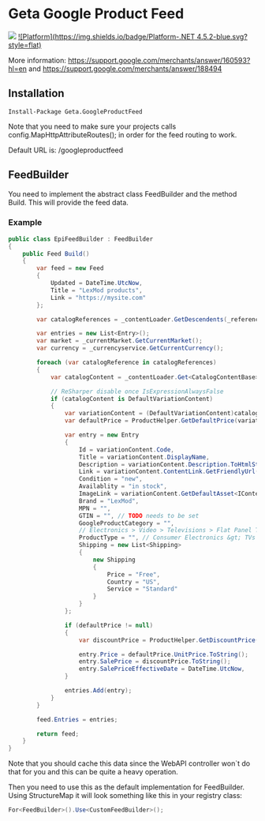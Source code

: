 # Geta Google Product Feed

![](http://tc.geta.no/app/rest/builds/buildType:(id:TeamFrederik_GoogleProductFeed_CreateAndPublishNuGetPackage)/statusIcon)
[![Platform](https://img.shields.io/badge/Platform-.NET 4.5.2-blue.svg?style=flat)](https://msdn.microsoft.com/en-us/library/w0x726c2%28v=vs.110%29.aspx)


More information: https://support.google.com/merchants/answer/160593?hl=en and https://support.google.com/merchants/answer/188494

## Installation

```
Install-Package Geta.GoogleProductFeed
```

Note that you need to make sure your projects calls config.MapHttpAttributeRoutes(); in order for the feed routing to work.

Default URL is: /googleproductfeed

## FeedBuilder

You need to implement the abstract class FeedBuilder and the method Build. This will provide the feed data.

### Example

```csharp
public class EpiFeedBuilder : FeedBuilder
{
	public Feed Build()
	{
		var feed = new Feed
		{
			Updated = DateTime.UtcNow,
			Title = "LexMod products",
			Link = "https://mysite.com"
		};

		var catalogReferences = _contentLoader.GetDescendents(_referenceConverter.GetRootLink());

		var entries = new List<Entry>();
		var market = _currentMarket.GetCurrentMarket();
		var currency = _currencyservice.GetCurrentCurrency();

		foreach (var catalogReference in catalogReferences)
		{
			var catalogContent = _contentLoader.Get<CatalogContentBase>(catalogReference);

			// ReSharper disable once IsExpressionAlwaysFalse
			if (catalogContent is DefaultVariationContent)
			{
				var variationContent = (DefaultVariationContent)catalogContent;
				var defaultPrice = ProductHelper.GetDefaultPrice(variationContent, market, currency);

				var entry = new Entry
				{
					Id = variationContent.Code,
					Title = variationContent.DisplayName,
					Description = variationContent.Description.ToHtmlString(),
					Link = variationContent.ContentLink.GetFriendlyUrl(true),
					Condition = "new",
					Availablity = "in stock",
					ImageLink = variationContent.GetDefaultAsset<IContentImage>(), // TODO make external
					Brand = "LexMod",
					MPN = "",
					GTIN = "", // TODO needs to be set
					GoogleProductCategory = "",
					// Electronics > Video > Televisions > Flat Panel Televisions, TODO optional
					ProductType = "", // Consumer Electronics &gt; TVs &gt; Flat Panel TVs, TODO optional
					Shipping = new List<Shipping>
					{
						new Shipping
						{
							Price = "Free",
							Country = "US",
							Service = "Standard"
						}
					}
				};

				if (defaultPrice != null)
				{
					var discountPrice = ProductHelper.GetDiscountPrice(defaultPrice, market, currency);

					entry.Price = defaultPrice.UnitPrice.ToString();
					entry.SalePrice = discountPrice.ToString();
					entry.SalePriceEffectiveDate = DateTime.UtcNow,
				}

				entries.Add(entry);
			}
		}

		feed.Entries = entries;

		return feed;
	}
}
```

Note that you should cache this data since the WebAPI controller won`t do that for you and this can be quite a heavy operation.

Then you need to use this as the default implementation for FeedBuilder. Using StructureMap it will look something like this in your registry class:

```csharp
For<FeedBuilder>().Use<CustomFeedBuilder>();
```